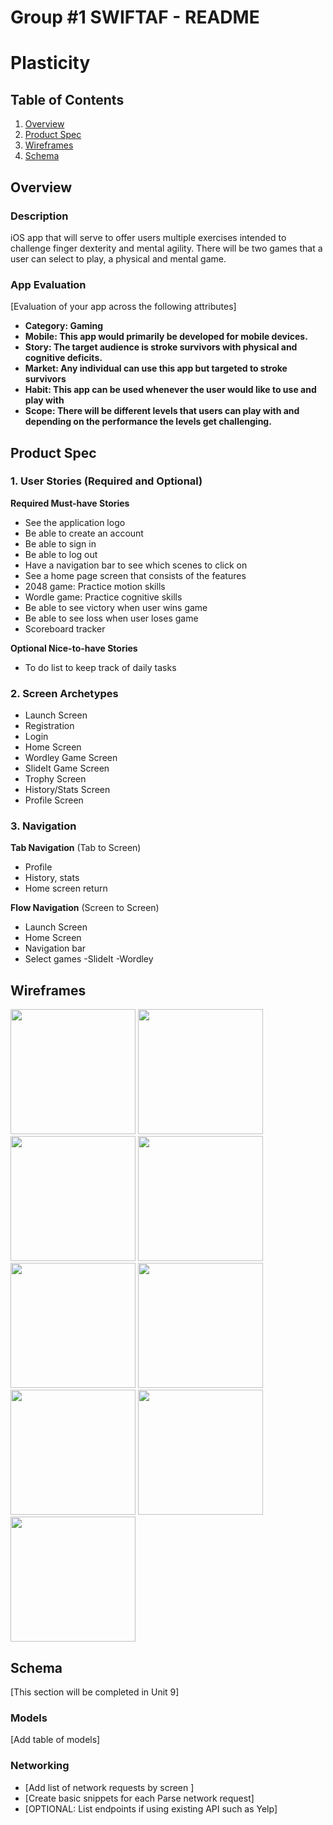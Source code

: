 Group #1 SWIFTAF - README 
===

# Plasticity

## Table of Contents
1. [Overview](#Overview)
1. [Product Spec](#Product-Spec)
1. [Wireframes](#Wireframes)
2. [Schema](#Schema)

## Overview
### Description
iOS app that will serve to offer users multiple exercises intended to challenge finger dexterity and mental agility. There will be two games that a user
can select to play, a physical and mental game.  

### App Evaluation
[Evaluation of your app across the following attributes]
- **Category: Gaming**
- **Mobile: This app would primarily be developed for mobile devices.**
- **Story: The target audience is stroke survivors with physical and cognitive deficits.**
- **Market: Any individual can use this app but targeted to stroke survivors**
- **Habit: This app can be used whenever the user would like to use and play with**
- **Scope: There will be different levels that users can play with and depending on the performance the levels get challenging.**

## Product Spec

### 1. User Stories (Required and Optional)

**Required Must-have Stories**

* See the application logo 
* Be able to create an account 
* Be able to sign in 
* Be able to log out 
* Have a navigation bar to see which scenes to click on 
* See a home page screen that consists of the features 
* 2048 game: Practice motion skills 
* Wordle game: Practice cognitive skills 
* Be able to see victory when user wins game 
* Be able to see loss when user loses game 
* Scoreboard tracker 


**Optional Nice-to-have Stories**

* To do list to keep track of daily tasks

### 2. Screen Archetypes

* Launch Screen
* Registration
* Login
* Home Screen
* Wordley Game Screen
* SlideIt Game Screen
* Trophy Screen
* History/Stats Screen
* Profile Screen
  

### 3. Navigation

**Tab Navigation** (Tab to Screen)

* Profile
* History, stats
* Home screen return

**Flow Navigation** (Screen to Screen)

* Launch Screen
* Home Screen
* Navigation bar
* Select games
  -SlideIt
  -Wordley

## Wireframes

<img src="images/logo.png" width="200"> <img 
src="images/signup.png" width="200"> <img 
src="images/login.png" width="200"> <img 
src="images/gameScreen.png" width="200"> <img 
src="images/wordley.png" width="200"> <img 
src="images/slideIt.png" width="200"> <img 
src="images/trophy.png" width="200"> <img 
src="images/history.png" width="200"> <img 
src="images/profile.png" width="200">

## Schema 
[This section will be completed in Unit 9]
### Models
[Add table of models]
### Networking
- [Add list of network requests by screen ]
- [Create basic snippets for each Parse network request]
- [OPTIONAL: List endpoints if using existing API such as Yelp]
